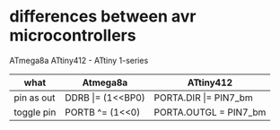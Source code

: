 # differences between avr microcontrollers

ATmega8a
ATtiny412 - ATtiny 1-series

|what|Atmega8a|ATtiny412|
|---|---|---|
|pin as out|DDRB \|= (1<<BP0)|PORTA.DIR \|= PIN7_bm|
|toggle pin|PORTB ^= (1<<0)|PORTA.OUTGL = PIN7_bm|
